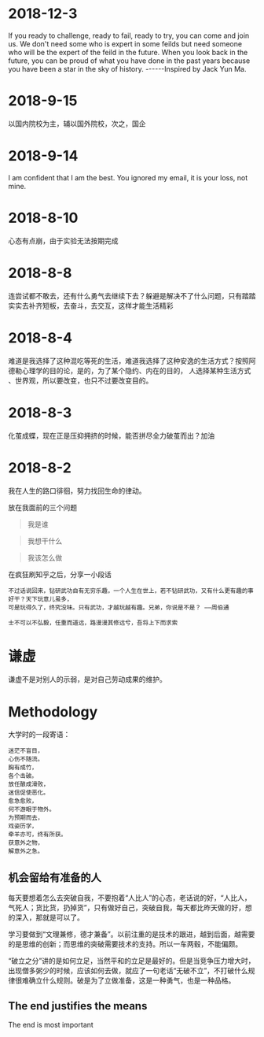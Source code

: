 # 2018-12-3
If you ready to challenge, ready to fail, ready to try, you can come and join us. We don't need some who is expert in some feilds but need someone who will be the expert of the feild in the future. When you look back in the future, you can be proud of what you have done in the past years because you have been a star in the sky of history. ------Inspired by Jack Yun Ma.


# 2018-9-15
以国内院校为主，辅以国外院校，次之，国企

# 2018-9-14
I am confident that I am the best. You ignored my email, it is your loss, not mine. 

# 2018-8-10
心态有点崩，由于实验无法按期完成

# 2018-8-8

连尝试都不敢去，还有什么勇气去继续下去？躲避是解决不了什么问题，只有踏踏实实去补齐短板，去奋斗，去交互，这样才能生活精彩


# 2018-8-4
难道是我选择了这种混吃等死的生活，难道我选择了这种安逸的生活方式？按照阿德勒心理学的目的论，是的，为了某个隐约、内在的目的， 人选择某种生活方式
、世界观，所以要改变，也只不过要改变目的。



# 2018-8-3
化茧成蝶，现在正是压抑拥挤的时候，能否拼尽全力破茧而出？加油

# 2018-8-2

我在人生的路口徘徊，努力找回生命的律动。

放在我面前的三个问题

> 我是谁

> 我想干什么 

> 我该怎么做

在疯狂刷知乎之后，分享一小段话

```
不过话说回来，钻研武功自有无穷乐趣，一个人生在世上，若不钻研武功，又有什么更有趣的事好干？天下玩意儿虽多，
可是玩得久了，终究没味。只有武功，才越玩越有趣。兄弟，你说是不是？ ——周伯通

```
```
士不可以不弘毅，任重而道远，路漫漫其修远兮，吾将上下而求索
```


# 谦虚

谦虚不是对别人的示弱，是对自己劳动成果的维护。


# Methodology
大学时的一段寄语：
```
迷茫不盲目，
心伤不随流。
胸有成竹，
各个击破。
放任酿成滑败，
迷信促使恶化。
愈急愈败，
何不游眼于物外。
为预期而去，
戏姿历学，
牵羊亦可，终有所获。
获意外之物，
解意外之急。

```
## 机会留给有准备的人

每天要想着怎么去突破自我，不要抱着“人比人”的心态，老话说的好，“人比人，气死人；货比货，扔掉货”，只有做好自己，突破自我，每天都比昨天做的好，想的深入，那就是可以了。

学习要做到“文理兼修，德才兼备”。以前注重的是技术的跟进，越到后面，越需要的是思维的创新；而思维的突破需要技术的支持。所以一车两毂，不能偏颇。

“破立之分”讲的是如何立足，当然平和的立足是最好的。但是当竞争压力增大时，出现僧多粥少的时候，应该如何去做，就应了一句老话“无破不立”，不打破什么规律很难确立什么规则。破是为了立做准备，这是一种勇气，也是一种品格。


## The end justifies the means

The end is most important 
